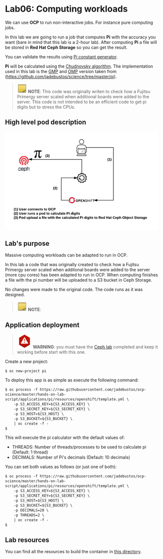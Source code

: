 # Lab06: Computing workloads

We can use **OCP** to run non-interactive jobs. For instance pure computing jobs.

In this lab we are going to run a job that computes **Pi** with the accuracy you want (bare in mind that this lab is a 2-hour lab). After computing **Pi** a file will be stored in **Red Hat Ceph Storage** so you can get the result.

You can validate the results using [Pi constant generator](https://www.browserling.com/tools/pi-digits).

**Pi** will be calculated using the [Chudnovsky algorithm](https://en.wikipedia.org/wiki/Chudnovsky_algorithm). The implementation used in this lab is the [GMP](https://gmplib.org/) and [OMP](https://www.openmp.org/) version taken from (https://github.com/jadebustos/science/tree/master/pi).

> ![NOTE](../imgs/note-icon.png) **__NOTE__**: This code was originally writen to check how a Fujitsu Primergy server scaled when additional boards were added to the server. This code is not intended to be an efficient code to get pi digits but to stress the CPUs.

## High level pod description

![pi](imgs/pi.png)

## Lab's purpose

Massive computing workloads can be adapted to run in OCP.

In this lab a code that was originally created to check how a Fujitsu Primergy server scaled when additonal boards were added to the server (more cpu cores) has been adapted to run in OCP. When computing finishes a file with the pi number will be uploaded to a S3 bucket in Ceph Storage.

No changes were made to the original code. The code runs as it was designed.

> ![NOTE](../imgs/note-icon.png) **__NOTE__**:

## Application deployment

> ![WARNING](../imgs/warning-icon.png) **__WARNING__**: you must have the [Ceph lab](https://github.com/jadebustos/ocp-science/tree/master/hands-on-lab-script/ceph) completed and keep it working before start with this one. 

Create a new project:

```
$ oc new-project pi
```

To deploy this app is as simple as execute the following command:

```
$ oc process -f https://raw.githubusercontent.com/jadebustos/ocp-science/master/hands-on-lab-script/applications/pi/resources/openshift/template.yml \
    -p S3_ACCESS_KEY=${S3_ACCESS_KEY} \
    -p S3_SECRET_KEY=${S3_SECRET_KEY} \
    -p S3_HOST=${S3_HOST} \
    -p S3_BUCKET=${S3_BUCKET} \
    | oc create -f -
$
```

This will execute the pi calculator with the default values of:

- THREADS: Number of threads/processes to be used to calculate pi (Default: 1 thread)
- DECIMALS: Number of Pi's decimals (Default: 10 decimals)

You can set both values as follows (or just one of both):

```
$ oc process -f https://raw.githubusercontent.com/jadebustos/ocp-science/master/hands-on-lab-script/applications/pi/resources/openshift/template.yml \
    -p S3_ACCESS_KEY=${S3_ACCESS_KEY} \
    -p S3_SECRET_KEY=${S3_SECRET_KEY} \
    -p S3_HOST=${S3_HOST} \
    -p S3_BUCKET=${S3_BUCKET} \
    -p DECIMALS=20 \
    -p THREADS=2 \
    | oc create -f -
$
```

## Lab resources

You can find all the resources to build the container in [this directory](https://github.com/jadebustos/ocp-science/tree/master/hands-on-lab-script/applications/pi/resources).